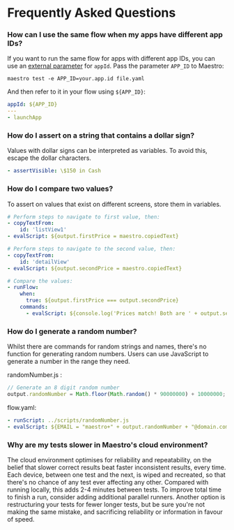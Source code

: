 # Frequently Asked Questions

### How can I use the same flow when my apps have different app IDs?

If you want to run the same flow for apps with different app IDs, you can use an [external parameter](../advanced/parameters-and-constants.md) for `appId`. Pass the parameter `APP_ID` to Maestro:

```
maestro test -e APP_ID=your.app.id file.yaml
```

And then refer to it in your flow using `${APP_ID}`:

```yaml
appId: ${APP_ID}
---
- launchApp
```

### How do I assert on a string that contains a dollar sign?

Values with dollar signs can be interpreted as variables. To avoid this, escape the dollar characters.

```yaml
- assertVisible: \$150 in Cash
```

### How do I compare two values?

To assert on values that exist on different screens, store them in variables.

```yaml
# Perform steps to navigate to first value, then:
- copyTextFrom: 
    id: 'listView1'
- evalScript: ${output.firstPrice = maestro.copiedText}

# Perform steps to navigate to the second value, then:
- copyTextFrom: 
    id: 'detailView'
- evalScript: ${output.secondPrice = maestro.copiedText}

# Compare the values:
- runFlow:
    when:
      true: ${output.firstPrice === output.secondPrice}
    commands:
      - evalScript: ${console.log('Prices match! Both are ' + output.secondPrice)}
```



### How do I generate a random number?

Whilst there are commands for random strings and names, there's no function for generating random numbers. Users can use JavaScript to generate a number in the range they need.

randomNumber.js :

```javascript
// Generate an 8 digit random number
output.randomNumber = Math.floor(Math.random() * 90000000) + 10000000;
```

flow.yaml:

```yaml
- runScript: ../scripts/randomNumber.js
- evalScript: ${EMAIL = "maestro+" + output.randomNumber + "@domain.com"}
```



### Why are my tests slower in Maestro's cloud environment?

The cloud environment optimises for reliability and repeatability, on the belief that slower correct results beat faster inconsistent results, every time. Each device, between one test and the next, is wiped and recreated, so that there's no chance of any test ever affecting any other. Compared with running locally, this adds 2-4 minutes between tests. To improve total time to finish a run, consider adding additional parallel runners. Another option is restructuring your tests for fewer longer tests, but be sure you're not making the same mistake, and sacrificing reliability or information in favour of speed.
